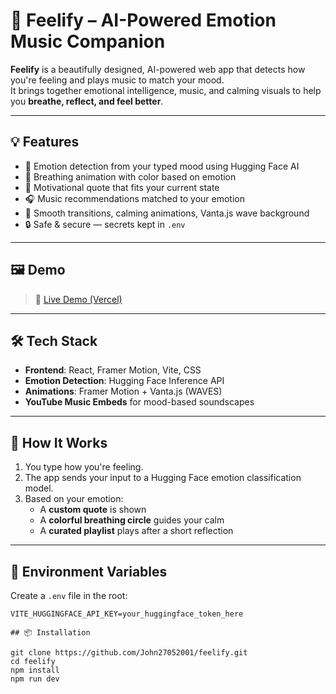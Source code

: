 # 🎵 Feelify – AI-Powered Emotion Music Companion

**Feelify** is a beautifully designed, AI-powered web app that detects how you're feeling and plays music to match your mood.  
It brings together emotional intelligence, music, and calming visuals to help you **breathe, reflect, and feel better**.

---

## 💡 Features

- 🧠 Emotion detection from your typed mood using Hugging Face AI
- 🌈 Breathing animation with color based on emotion
- 💬 Motivational quote that fits your current state
- 🎧 Music recommendations matched to your emotion
- 🎥 Smooth transitions, calming animations, Vanta.js wave background
- 🔒 Safe & secure — secrets kept in `.env`

---

## 🖼️ Demo

> 🔗 [Live Demo (Vercel)]([https://your-vercel-link.vercel.app](https://feelify-lwqd.vercel.app/))

---

## 🛠 Tech Stack

- **Frontend**: React, Framer Motion, Vite, CSS
- **Emotion Detection**: Hugging Face Inference API  
- **Animations**: Framer Motion + Vanta.js (WAVES)
- **YouTube Music Embeds** for mood-based soundscapes

---

## 🧪 How It Works

1. You type how you're feeling.
2. The app sends your input to a Hugging Face emotion classification model.
3. Based on your emotion:
   - A **custom quote** is shown
   - A **colorful breathing circle** guides your calm
   - A **curated playlist** plays after a short reflection

---

## 🔐 Environment Variables

Create a `.env` file in the root:

```env
VITE_HUGGINGFACE_API_KEY=your_huggingface_token_here

## 📦 Installation

git clone https://github.com/John27052001/feelify.git
cd feelify
npm install
npm run dev
